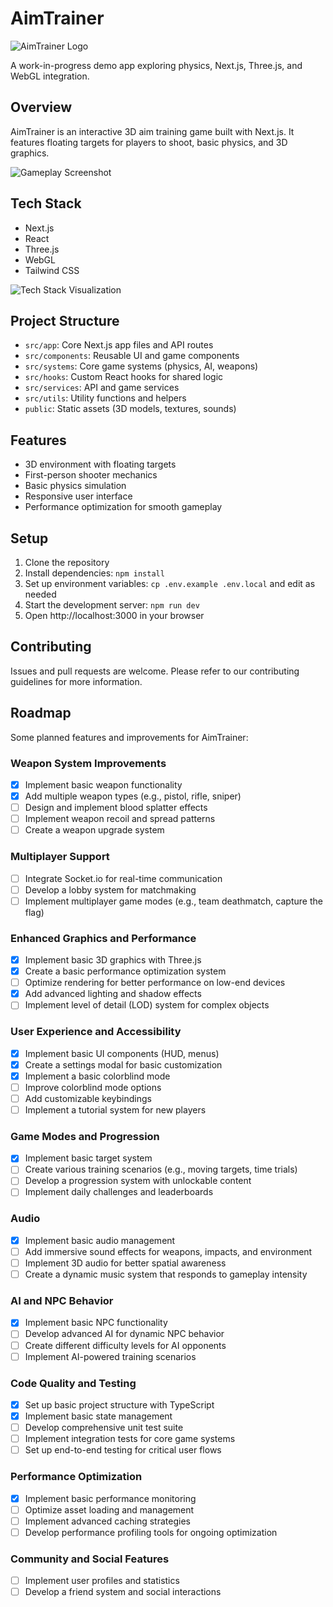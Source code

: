 # AimTrainer

![AimTrainer Logo](https://github.com/user-attachments/assets/56f25c82-5f7c-4374-9557-e8854b914985)

A work-in-progress demo app exploring physics, Next.js, Three.js, and WebGL integration.

## Overview

AimTrainer is an interactive 3D aim training game built with Next.js.
It features floating targets for players to shoot, basic physics, and 3D graphics.

![Gameplay Screenshot](https://github.com/user-attachments/assets/e3352ef0-29e2-4836-ab39-86f5f6df3470)

## Tech Stack

- Next.js
- React
- Three.js
- WebGL
- Tailwind CSS

![Tech Stack Visualization](https://github.com/user-attachments/assets/98141c75-1b32-4068-b5a8-7b70f4465d60)

## Project Structure

- `src/app`: Core Next.js app files and API routes
- `src/components`: Reusable UI and game components
- `src/systems`: Core game systems (physics, AI, weapons)
- `src/hooks`: Custom React hooks for shared logic
- `src/services`: API and game services
- `src/utils`: Utility functions and helpers
- `public`: Static assets (3D models, textures, sounds)

## Features

- 3D environment with floating targets
- First-person shooter mechanics
- Basic physics simulation
- Responsive user interface
- Performance optimization for smooth gameplay

## Setup

1. Clone the repository
2. Install dependencies: `npm install`
3. Set up environment variables: `cp .env.example .env.local` and edit as needed
4. Start the development server: `npm run dev`
5. Open http://localhost:3000 in your browser

## Contributing

Issues and pull requests are welcome. Please refer to our contributing guidelines for more information.

## Roadmap

Some planned features and improvements for AimTrainer:

### Weapon System Improvements

- [x] Implement basic weapon functionality
- [x] Add multiple weapon types (e.g., pistol, rifle, sniper)
- [ ] Design and implement blood splatter effects
- [ ] Implement weapon recoil and spread patterns
- [ ] Create a weapon upgrade system

### Multiplayer Support

- [ ] Integrate Socket.io for real-time communication
- [ ] Develop a lobby system for matchmaking
- [ ] Implement multiplayer game modes (e.g., team deathmatch, capture the flag)

### Enhanced Graphics and Performance

- [x] Implement basic 3D graphics with Three.js
- [x] Create a basic performance optimization system
- [ ] Optimize rendering for better performance on low-end devices
- [x] Add advanced lighting and shadow effects
- [ ] Implement level of detail (LOD) system for complex objects

### User Experience and Accessibility

- [x] Implement basic UI components (HUD, menus)
- [x] Create a settings modal for basic customization
- [x] Implement a basic colorblind mode
- [ ] Improve colorblind mode options
- [ ] Add customizable keybindings
- [ ] Implement a tutorial system for new players

### Game Modes and Progression

- [x] Implement basic target system
- [ ] Create various training scenarios (e.g., moving targets, time trials)
- [ ] Develop a progression system with unlockable content
- [ ] Implement daily challenges and leaderboards

### Audio

- [x] Implement basic audio management
- [ ] Add immersive sound effects for weapons, impacts, and environment
- [ ] Implement 3D audio for better spatial awareness
- [ ] Create a dynamic music system that responds to gameplay intensity

### AI and NPC Behavior

- [x] Implement basic NPC functionality
- [ ] Develop advanced AI for dynamic NPC behavior
- [ ] Create different difficulty levels for AI opponents
- [ ] Implement AI-powered training scenarios

### Code Quality and Testing

- [x] Set up basic project structure with TypeScript
- [x] Implement basic state management
- [ ] Develop comprehensive unit test suite
- [ ] Implement integration tests for core game systems
- [ ] Set up end-to-end testing for critical user flows

### Performance Optimization

- [x] Implement basic performance monitoring
- [ ] Optimize asset loading and management
- [ ] Implement advanced caching strategies
- [ ] Develop performance profiling tools for ongoing optimization

### Community and Social Features

- [ ] Implement user profiles and statistics
- [ ] Develop a friend system and social interactions

